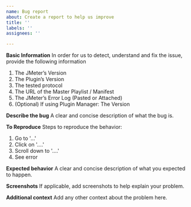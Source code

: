 ```yaml
---
name: Bug report
about: Create a report to help us improve
title: ''
labels: ''
assignees: ''

---
```


**Basic Information**
In order for us to detect, understand and fix the issue, provide the following information

1. The JMeter’s Version
2. The Plugin’s Version
3. The tested protocol 
4. The URL of the Master Playlist / Manifest
5. The JMeter’s Error Log (Pasted or Attached)
6. (Optional) If using Plugin Manager: The Version

**Describe the bug**
A clear and concise description of what the bug is.

**To Reproduce**
Steps to reproduce the behavior:
1. Go to '...'
2. Click on '....'
3. Scroll down to '....'
4. See error

**Expected behavior**
A clear and concise description of what you expected to happen.

**Screenshots**
If applicable, add screenshots to help explain your problem.

**Additional context**
Add any other context about the problem here.
